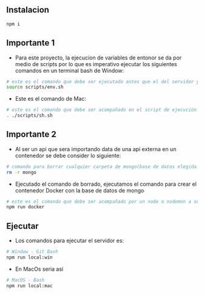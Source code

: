 ## Instalacion

```bash
npm i
```

## Importante 1

* Para este proyecto, la ejecucion de variables de entonor se da por medio de scripts por lo que es imperativo ejecutar los siguientes comandos en un terminal bash de Window:

```bash 
# este es el comando que debe ser ejecutado antes que el del servidor y usado de igual forma en la ejecucion del comando principal
source scripts/env.sh
```
* Este es el comando de Mac:
```bash
# este es el comando que debe ser acompañado en el script de ejecución del servidor nodemon 
. ./scripts/sh.sh
```

## Importante 2

* Al ser un api que sera importando data de una api externa en un contenedor se debe consider lo siguiente:
```bash
# comando para borrar cualquier carpeta de mongo(base de datos elegida para propositos demostrativos de este proyecto) 
rm -r mongo
```
* Ejecutado el comando de borrado, ejecutamos el comando para crear el contenedor Docker con la base de datos de mongo
```bash
# este es el comando que debe ser acompañado por un node o nodemon a su costado 
npm run docker
```

## Ejecutar

* Los comandos para ejecutar el servidor es:

```bash
# Window - Git Bash
npm run local:win
```
* En MacOs seria así

```bash
# MacOS - Bash
npm run local:mac
```